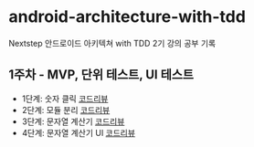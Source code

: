 # android-architecture-with-tdd
Nextstep 안드로이드 아키텍쳐 with TDD 2기 강의 공부 기록

## 1주차 - MVP, 단위 테스트, UI 테스트
- 1단계: 숫자 클릭 [코드리뷰](https://github.com/next-step/android-calculator-mvc/pull/17)
- 2단계: 모듈 분리 [코드리뷰](https://github.com/next-step/android-calculator-mvc/pull/48)
- 3단계: 문자열 계산기 [코드리뷰](https://github.com/next-step/android-calculator-mvc/pull/72)
- 4단계: 문자열 계산기 UI [코드리뷰](https://github.com/next-step/android-calculator-mvc/pull/83)
